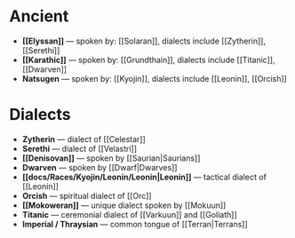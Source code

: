 # Ancient

- **[[Elyssan]]** — spoken by: [[Solaran]], dialects include [[Zytherin]], [[Serethi]]
- **[[Karathic]]** — spoken by: [[Grundthain]], dialects include [[Titanic]], [[Dwarven]]
- **Natsugen** — spoken by: [[Kyojin]], dialects include [[Leonin]], [[Orcish]]

#  Dialects

- **Zytherin** — dialect of [[Celestar]]
- **Serethi** — dialect of [[Velastri]]
- **[[Denisovan]]** — spoken by [[Saurian|Saurians]]
- **Dwarven** — spoken by [[Dwarf|Dwarves]]
- **[[docs/Races/Kyojin/Leonin/Leonin|Leonin]]** — tactical dialect of [[Leonin]]
- **Orcish** — spiritual dialect of [[Orc]]
- **[[Mokoweran]]** — unique dialect spoken by [[Mokuun]]
- **Titanic** — ceremonial dialect of [[Varkuun]] and [[Goliath]]
- **Imperial / Thraysian** — common tongue of [[Terran|Terrans]] 